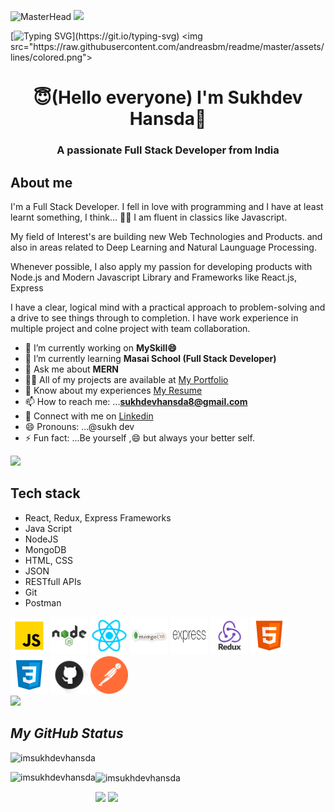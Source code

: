                                                         
![MasterHead](https://img.freepik.com/premium-vector/developing-programming-coding-technologies-engineering-development-programmer-developer-create-code-laptop-screen-with-codes-developer-work-with-task-coding-software-using-pc_458444-1153.jpg?w=2000)
<img src="https://raw.githubusercontent.com/andreasbm/readme/master/assets/lines/colored.png">

[![Typing SVG](https://readme-typing-svg.herokuapp.com?font=Fira+Code&size=25&pause=1000&color=8230C6&width=435&lines=Hey!+It's+Sukhdev+Hansda!;Full+Stack+Web+Developer;)](https://git.io/typing-svg)
<img src="https://raw.githubusercontent.com/andreasbm/readme/master/assets/lines/colored.png">
<h1 align="center"> 😇(Hello everyone) I'm Sukhdev Hansda👋</h1>
<h3 align="center">A passionate Full Stack Developer from India</h3>

About me
---

I'm a Full Stack Developer. I fell in love with programming and I have at least learnt something, I think… 🤷‍♂️
I am fluent in classics like Javascript.

My field of Interest's are building new  Web Technologies and Products. and also in areas related to Deep Learning and Natural Launguage Processing.

Whenever possible, I also apply my passion for developing products with Node.js and Modern Javascript Library and Frameworks  like React.js, Express

I have a clear, logical mind with a practical approach to problem-solving and a drive to see things through to completion. I have work experience in multiple project and colne project with team collaboration.




                                          
- 🔭 I’m currently working on **MySkill😄**
- 🌱 I’m currently learning **Masai School (Full Stack Developer)**
- 💬 Ask me about **MERN**
- 👨‍💻 All of my projects are available at [My Portfolio](https://imsukhdevhansda.github.io/portfolio/)
-  📄 Know about my experiences [My Resume](https://drive.google.com/file/d/1w0Gc9pTrgpZwUssYLrTBu7AW3Mn1WLOl/view?usp=sharing)
- 📫 How to reach me: ...**sukhdevhansda8@gmail.com**
- 🔗 Connect with me on [Linkedin](https://www.linkedin.com/in/sukhdev-hansda/)
- 😄 Pronouns: ...@sukh dev
- ⚡ Fun fact: ...Be yourself ,😄 but always your better self.

<img src="https://raw.githubusercontent.com/andreasbm/readme/master/assets/lines/colored.png">

Tech stack
---
- React, Redux, Express Frameworks
- Java Script
- NodeJS
- MongoDB
- HTML, CSS
- JSON
- RESTfull APIs
- Git
- Postman

<div>
<img width="60px" height="60px" src="https://raw.githubusercontent.com/imsukhdevhansda/imsukhdevhansda/ac1c2af74d3ad54b542690b8596533b5112cca60/tech-stack-logos/js.svg"/>
<img width="60px" height="60px" src="https://github.com/imsukhdevhansda/imsukhdevhansda/blob/main/tech-stack-logos/nodejs1.png?raw=true"/>
<img width="60px" height="60px" src="https://github.com/imsukhdevhansda/imsukhdevhansda/blob/main/tech-stack-logos/react.png?raw=true"/>
<img width="60px" height="60px" src="https://github.com/imsukhdevhansda/imsukhdevhansda/blob/main/tech-stack-logos/mongoDB.png?raw=true"/>
<img width="60px" height="60px" src="https://github.com/imsukhdevhansda/imsukhdevhansda/blob/main/tech-stack-logos/express.png?raw=true"/>
<img width="60px" height="60px" src="https://github.com/imsukhdevhansda/imsukhdevhansda/blob/main/tech-stack-logos/redux.png?raw=true"/>
<img width="60px" height="60px" src="https://raw.githubusercontent.com/imsukhdevhansda/imsukhdevhansda/ac1c2af74d3ad54b542690b8596533b5112cca60/tech-stack-logos/html.svg"/>
<img width="60px" height="60px" src="https://raw.githubusercontent.com/imsukhdevhansda/imsukhdevhansda/ac1c2af74d3ad54b542690b8596533b5112cca60/tech-stack-logos/css.svg"/>
<img width="60px" height="60px" src="https://github.com/imsukhdevhansda/imsukhdevhansda/blob/main/tech-stack-logos/github.png?raw=true"/>
<img width="60px" height="60px" src="https://raw.githubusercontent.com/imsukhdevhansda/imsukhdevhansda/ac1c2af74d3ad54b542690b8596533b5112cca60/tech-stack-logos/postman.svg"/>
<!-- <img width="60px" height="60px" src=""/> -->
</div>
<img src="https://raw.githubusercontent.com/andreasbm/readme/master/assets/lines/colored.png">
                                                       
<h2><i>My GitHub Status</i></h2>
<p align="left"> <img src="https://komarev.com/ghpvc/?username=imsukhdevhansda&label=Profile%20views&color=0e75b6&style=flat" alt="imsukhdevhansda" /> </p>

<p>
    <img align="left" src="https://github-readme-stats.vercel.app/api?username=imsukhdevhansda&show_icons=true&locale=en&theme=dark" alt="imsukhdevhansda"  height="139" />
    <img align="center" src="https://github-readme-stats.vercel.app/api/top-langs/?username=imsukhdevhansda&layout=compact&exclude_repo=Lybrate-Website-Clone-Version-2.0,Lybrate-Website-Clone,Adidas-Clone&hide=Shell&border_radius=0&theme=dark" alt="imsukhdevhansda" height="139" />
</p>

<img src="https://activity-graph.herokuapp.com/graph?username=imsukhdevhansda&theme=xcode" height ="307"/>

<img src="https://raw.githubusercontent.com/andreasbm/readme/master/assets/lines/colored.png">


